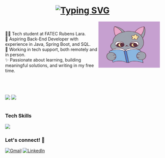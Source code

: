 <!-- welcome -->
<h1 align="center">
<a href="https://git.io/typing-svg">
  <img src="https://readme-typing-svg.herokuapp.com?font=Press+Start+2P&duration=2000&pause=1000&color=3F9D7A&vCenter=true&width=435&lines=Hi!+I'm+Giovanna+💻" alt="Typing SVG" />
</a>
</h1>

<!-- introduction -->

<img align="right" src="./img/cat-studying.gif" alt="coding gif" height="150px" width="200px;">
<br>

👩‍🎓 Tech student at FATEC Rubens Lara.  
🚀 Aspiring Back-End Developer with experience in Java, Spring Boot, and SQL.    
💼 Working in tech support, both remotely and in person.  
✨ Passionate about learning, building meaningful solutions, and writing in my free time.

<br>

#

<!-- stats -->

![](https://github-readme-stats.vercel.app/api/top-langs/?username=giovannapennisi&layout=compact&theme=radical&bg_color=00000000) ![](https://github-readme-stats.vercel.app/api?username=giovannapennisi&show_icons=true&theme=radical&bg_color=00000000)

#

<!-- skills -->
<h3> Tech Skills </h3>
<p>
  <a href="https://skillicons.dev">
    <img src="https://skillicons.dev/icons?i=java,spring,html,css,js,postgresql,git,github,vscode" />
  </a>
</p>

<h3 align="left"> Let's connect! 💌</h3>

[![Gmail](https://img.shields.io/badge/Gmail-D14836?style=for-the-badge&logo=gmail&logoColor=white)](mailto:santanapennisi97@gmail.com) [![LinkedIn](https://img.shields.io/badge/LinkedIn-0A66C2?style=for-the-badge&logo=linkedin&logoColor=white)](https://www.linkedin.com/in/giovannapennisi/)
